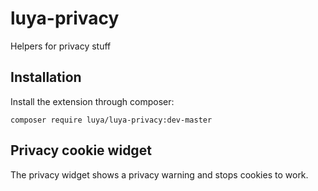 # luya-privacy
Helpers for privacy stuff

## Installation

Install the extension through composer:

`composer require luya/luya-privacy:dev-master`

## Privacy cookie widget
The privacy widget shows a privacy warning and stops cookies to work.

